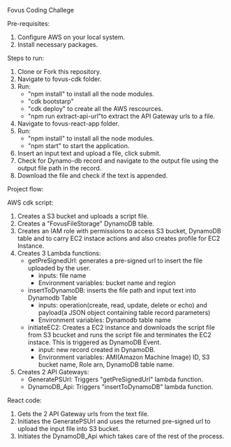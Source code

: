 Fovus Coding Challege

Pre-requisites: 
1. Configure AWS on your local system.
2. Install necessary packages.

Steps to run:
1. Clone or Fork this repository.
2. Navigate to fovus-cdk folder.
3. Run:
    - "npm install" to install all the node modules.
    - "cdk bootstarp"
    - "cdk deploy" to create all the AWS rescources.
    - "npm run extract-api-url"to extract the API Gateway urls to a file.
4. Navigate to fovus-react-app folder.
5. Run:
    - "npm install" to install all the node modules.
    - "npm start" to start the application.
6. Insert an input text and upload a file, click submit.
7. Check for Dynamo-db record and navigate to the output file using the output file path in the record.
8. Download the file and check if the text is appended.


Project flow:

AWS cdk script:
1. Creates a S3 bucket and uploads a script file.
2. Creates a "FovusFileStorage" DynamoDB table.
3. Creates an IAM role with permissions to access S3 bucket, DynamoDB table and to carry EC2 instace actions and also creates profile for EC2 Instance.
3. Creates 3 Lambda functions:
    - getPreSignedUrl: generates a pre-signed url to insert the file uploaded by the user.
        * inputs: file name
        * Environment variables: bucket name and region
    - insertToDynamoDB: inserts the file path and input text into Dynamodb Table
        * inputs: operation(create, read, update, delete or echo) and payload(a JSON object containing table record parameters)
        * Environment variables: Dynamodb table name
    - initiateEC2: Creates a EC2 instance and downloads the script file from S3 bcucket and runs the script file and terminates the EC2 instace. This is triggered as DynamoDB Event.
        * input: new record created in DynamoDB.
        * Environment variables: AMI(Amazon Machine Image) ID, S3 bucket name, Role arn, DynamoDB table name.
4. Creates 2 API Gateways:
    - GeneratePSUrl: Triggers "getPreSignedUrl" lambda function.
    - DynamoDB_Api: Triggers "insertToDynamoDB" lambda function.

React code:
1. Gets the 2 API Gateway urls from the text file.
2. Initiates the GeneratePSUrl and uses the returned pre-signed url to upload the input file into S3 bucket.
3. Initiates the DynamoDB_Api which takes care of the rest of the process.